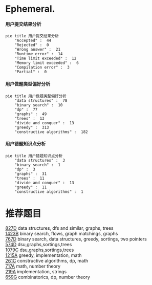 # Ephemeral.

<!-- tabs:start -->



#### **用户提交结果分析**

```mermaid
pie title 用户提交结果分析
    "Accepted" :  44
    "Rejected" :  0
    "Wrong answer" :  21
    "Runtime error" :  14
    "Time limit exceeded" :  12
    "Memory limit exceeded" :  6
    "Compilation error" :  3
    "Partial" :  0
```

#### **用户做题类型偏好分析**

```mermaid
pie title 用户做题类型偏好分析
    "data structures" :  78
    "binary search" :  10
    "dp" :  77
    "graphs" :  49
    "trees" :  13
    "divide and conquer" :  13
    "greedy" :  313
    "constructive algorithms" :  182
```
#### **用户错题知识点分析**

```mermaid
pie title 用户错题知识点分析
    "data structures" :  3
    "binary search" :  1
    "dp" :  3
    "graphs" :  31
    "trees" :  11
    "divide and conquer" :  13
    "greedy" :  11
    "constructive algorithms" :  1
```



<!-- tabs:end -->
# 推荐题目
[827D](https://codeforces.com/contest/827/problem/D)		data structures,
                        dfs and similar,
                        graphs,
                        trees		  
[1423B](https://codeforces.com/contest/1423/problem/B)		binary search,
                        flows,
                        graph matchings,
                        graphs		  
[767D](https://codeforces.com/contest/767/problem/D)		binary search,
                        data structures,
                        greedy,
                        sortings,
                        two pointers		  
[574D](https://codeforces.com/contest/574/problem/D)		dsu,graphs,sortings,trees		  
[1079C](https://codeforces.com/contest/1079/problem/C)		dsu,graphs,sortings,trees		  
[1215A](https://codeforces.com/contest/1215/problem/A)		greedy,
                        implementation,
                        math		  
[261C](https://codeforces.com/contest/261/problem/C)		constructive algorithms,
                        dp,
                        math		  
[717A](https://codeforces.com/contest/717/problem/A)		math,
                        number theory		  
[219A](https://codeforces.com/contest/219/problem/A)		implementation,
                        strings		  
[659G](https://codeforces.com/contest/659/problem/G)		combinatorics,
                        dp,
                        number theory		  
